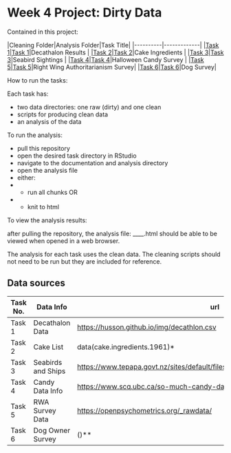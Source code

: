 # Week 4 Project: Dirty Data

Contained in this project:

|Cleaning Folder|Analysis Folder|Task Title|
|----------|-------------|
|[Task 1](task_1_decathlon_data/data_cleaning_scripts)|[Task 1](task_1_decathlon_data/analysis_scripts)|Decathalon Results |
|[Task 2](task_2_cake/cleaning_scripts)|[Task 2](task_2_cake/analysis_scripts)|Cake Ingredients |
|[Task 3](task_3_seabirds/cleaning_scripts)|[Task 3](task_3_seabirds/analysis_scripts)|Seabird Sightings |
|[Task 4](task_4_halloween_candy/data_cleaning_scripts)|[Task 4](task_4_halloween_candy/analysis_and_documaentation)|Halloween Candy Survey |
|[Task 5](task_5_RWA/cleaning_scripts)|[Task 5](task_5_RWA/analysis)|Right Wing Authoritarianism Survey|
|[Task 6](task_6_dog_owners/cleaning_scripts)|[Task 6](task_6_dog_owners/analysis_scripts)|Dog Survey|

How to run the tasks:

Each task has:

- two data directories: one raw (dirty) and one clean
- scripts for producing clean data
- an analysis of the data

To run the analysis:

- pull this repository
- open the desired task directory in RStudio
- navigate to the documentation and analysis directory
- open the analysis file
- either:
- - run all chunks OR
- - knit to html

To view the analysis results:

after pulling the repository, the analysis file: ____.html should be able to be
viewed when opened in a web browser.

The analysis for each task uses the clean data. The cleaning scripts should
not need to be run but they are included for reference.

## Data sources

| Task No. | Data Info | url |
|----------|-----------|-----|
|Task 1|Decathalon Data|https://husson.github.io/img/decathlon.csv|
|Task 2|Cake List|data(cake.ingredients.1961)*|
|Task 3|Seabirds and Ships|https://www.tepapa.govt.nz/sites/default/files/asms_10min_seabird_counts_final.xls/|
|Task 4|Candy Data Info|https://www.scq.ubc.ca/so-much-candy-data-seriously/|
|Task 5|RWA Survey Data|https://openpsychometrics.org/_rawdata/|
|Task 6|Dog Owner Survey|()**|
